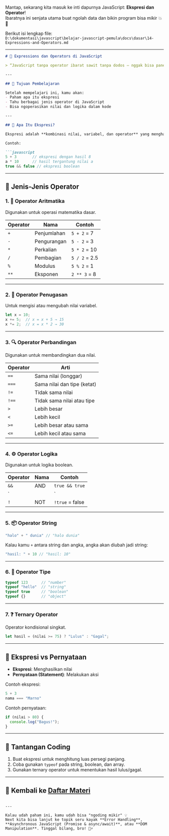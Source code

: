 Mantap, sekarang kita masuk ke inti dapurnya JavaScript: **Ekspresi dan Operator**!  
Ibaratnya ini senjata utama buat ngolah data dan bikin program bisa mikir 💥🧠

Berikut isi lengkap file:  
`D:\dokumentasi\javascript\belajar-javascript-pemula\docs\dasar\14-Expressions-and-Operators.md`

---

```markdown
# 🧮 Expressions dan Operators di JavaScript

> “JavaScript tanpa operator ibarat sawit tanpa dodos — nggak bisa panen cuy!”

---

## 🎯 Tujuan Pembelajaran

Setelah mempelajari ini, kamu akan:
- Paham apa itu ekspresi
- Tahu berbagai jenis operator di JavaScript
- Bisa ngoperasikan nilai dan logika dalam kode

---

## 🧠 Apa Itu Ekspresi?

Ekspresi adalah **kombinasi nilai, variabel, dan operator** yang menghasilkan sebuah nilai.

Contoh:

```javascript
5 + 3       // ekspresi dengan hasil 8
a * 10      // hasil tergantung nilai a
true && false // ekspresi boolean
```

---

## 🔧 Jenis-Jenis Operator

### 1. 🧮 Operator Aritmatika

Digunakan untuk operasi matematika dasar.

| Operator | Nama         | Contoh       |
|----------|--------------|--------------|
| `+`      | Penjumlahan  | `5 + 2` = 7  |
| `-`      | Pengurangan  | `5 - 2` = 3  |
| `*`      | Perkalian    | `5 * 2` = 10 |
| `/`      | Pembagian    | `5 / 2` = 2.5|
| `%`      | Modulus      | `5 % 2` = 1  |
| `**`     | Eksponen     | `2 ** 3` = 8 |

---

### 2. 🟰 Operator Penugasan

Untuk mengisi atau mengubah nilai variabel.

```javascript
let x = 10;
x += 5;  // x = x + 5 → 15
x *= 2;  // x = x * 2 → 30
```

---

### 3. 🔍 Operator Perbandingan

Digunakan untuk membandingkan dua nilai.

| Operator | Arti                        |
|----------|-----------------------------|
| `==`     | Sama nilai (longgar)        |
| `===`    | Sama nilai dan tipe (ketat) |
| `!=`     | Tidak sama nilai            |
| `!==`    | Tidak sama nilai atau tipe  |
| `>`      | Lebih besar                 |
| `<`      | Lebih kecil                 |
| `>=`     | Lebih besar atau sama       |
| `<=`     | Lebih kecil atau sama       |

---

### 4. ⚙️ Operator Logika

Digunakan untuk logika boolean.

| Operator | Nama           | Contoh         |
|----------|----------------|----------------|
| `&&`     | AND            | `true && true` |
| `||`     | OR             | `true || false`|
| `!`      | NOT            | `!true` = false|

---

### 5. 📦 Operator String

```javascript
"halo" + " dunia" // "halo dunia"
```

Kalau kamu `+` antara string dan angka, angka akan diubah jadi string:

```javascript
"hasil: " + 10 // "hasil: 10"
```

---

### 6. 👥 Operator Tipe

```javascript
typeof 123      // "number"
typeof "hello"  // "string"
typeof true     // "boolean"
typeof {}       // "object"
```

---

### 7. ❓ Ternary Operator

Operator kondisional singkat.

```javascript
let hasil = (nilai >= 75) ? "Lulus" : "Gagal";
```

---

## 🧠 Ekspresi vs Pernyataan

- **Ekspresi**: Menghasilkan nilai  
- **Pernyataan (Statement)**: Melakukan aksi

Contoh ekspresi:

```javascript
5 + 3
nama === "Marno"
```

Contoh pernyataan:

```javascript
if (nilai > 80) {
  console.log("Bagus!");
}
```

---

## 💪 Tantangan Coding

1. Buat ekspresi untuk menghitung luas persegi panjang.
2. Coba gunakan `typeof` pada string, boolean, dan array.
3. Gunakan ternary operator untuk menentukan hasil lulus/gagal.

---

## 🔁 Kembali ke [Daftar Materi](../../index.md)
```

---

Kalau udah paham ini, kamu udah bisa "ngoding mikir" 💡  
Next kita bisa lanjut ke topik seru kayak **Error Handling**, **Asynchronous JavaScript (Promise & async/await)**, atau **DOM Manipulation**. Tinggal bilang, bro! 🧠⚡